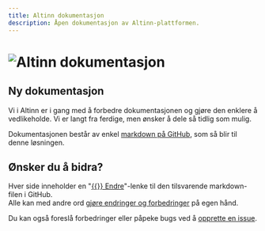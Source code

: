 ```yaml
---
title: Altinn dokumentasjon
description: Åpen dokumentasjon av Altinn-plattformen.
---
```


# ![Altinn dokumentasjon](/docs/images/a-logo-blue.svg?width=320)

## Ny dokumentasjon

Vi i Altinn er i gang med å forbedre dokumentasjonen og gjøre den enklere å vedlikeholde.
Vi er langt fra ferdige, men ønsker å dele så tidlig som mulig.

Dokumentasjonen består av enkel [markdown på GitHub](https://github.com/Altinn/docs/tree/master/content),
som så blir til denne løsningen.

## Ønsker du å bidra?

Hver side inneholder en "[{{<icon fa-code-fork>}} Endre](https://github.com/altinn/docs/blob/master/content/_index.md)"-lenke
til den tilsvarende markdown-filen i GitHub.  
Alle kan med andre ord [gjøre endringer og forbedringer](https://help.github.com/articles/editing-files-in-another-user-s-repository/) på egen hånd.

Du kan også foreslå forbedringer eller påpeke bugs ved å [opprette en issue](https://github.com/altinn/docs/issues).
